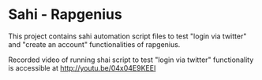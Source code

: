 Sahi - Rapgenius
=================

This project contains sahi automation script files to test "login via twitter" and "create an account" functionalities of rapgenius.

Recorded video of running shai script to test "login via twitter" functionality is accessible at  http://youtu.be/04x04E9KEEI

